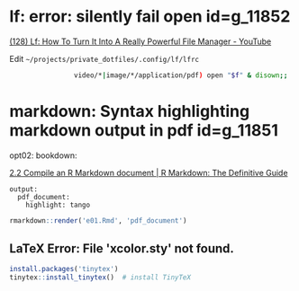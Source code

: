 
# lf: error: silently fail open id=g_11852

[(128) Lf: How To Turn It Into A Really Powerful File Manager - YouTube](https://www.youtube.com/watch?v=Lrgt35ruInA)

Edit `~/projects/private_dotfiles/.config/lf/lfrc`

```bash
				video/*|image/*/application/pdf) open "$f" & disown;;
```

# markdown: Syntax highlighting markdown output in pdf id=g_11851

opt02: bookdown:

[2.2 Compile an R Markdown document | R Markdown: The Definitive Guide](https://bookdown.org/yihui/rmarkdown/compile.html)

```
output:
  pdf_document:
    highlight: tango
```

```r
rmarkdown::render('e01.Rmd', 'pdf_document')
```

## LaTeX Error: File 'xcolor.sty' not found.

```r
install.packages('tinytex')
tinytex::install_tinytex()  # install TinyTeX
```
